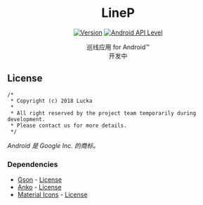 <h1 align=center>LineP</h1>

<p align="center">
    <a href=""><img alt="Version" src="https://img.shields.io/badge/version-under_development-red.svg"/></a>
    <a href="https://python.org"><img alt="Android API Level" src="https://img.shields.io/badge/Android_API_Level-22-A4C639.svg"/></a>
</p>

<p align="center">
    巡线应用 for Android™<br>
    开发中
</p>

## License
```
/*
 * Copyright (c) 2018 Lucka
 *
 * All right reserved by the project team temporarily during development.
 * Please contact us for more details.
 */
```
*Android 是 Google Inc. 的商标。*

### Dependencies
* [Gson](https://github.com/google/gson) - [License](https://github.com/google/gson/blob/master/LICENSE)
* [Anko](https://github.com/Kotlin/anko) - [License](https://github.com/Kotlin/anko/blob/master/LICENSE)
* [Material Icons](https://material.io/icons/) - [License](https://www.apache.org/licenses/LICENSE-2.0)
